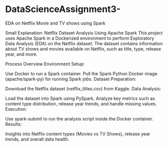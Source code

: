 # DataScienceAssignment3-
EDA on Netflix Movie and TV shows using Spark

Small Explanation: Netflix Dataset Analysis Using Apache Spark
This project uses Apache Spark in a Dockerized environment to perform Exploratory Data Analysis (EDA) on the Netflix dataset. The dataset contains information about TV shows and movies available on Netflix, such as title, type, release year, and more.

Process Overview
Environment Setup:

Use Docker to run a Spark container.
Pull the Spark Python Docker image (apache/spark-py) for running Spark jobs.
Dataset Preparation:

Download the Netflix dataset (netflix_titles.csv) from Kaggle.
Data Analysis:

Load the dataset into Spark using PySpark.
Analyze key metrics such as content type distribution, release year trends, and handle missing values.
Execution:

Use spark-submit to run the analysis script inside the Docker container.
Results:

Insights into Netflix content types (Movies vs TV Shows), release year trends, and overall data health.
